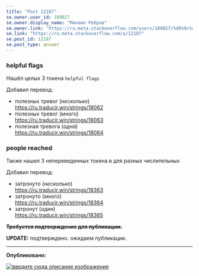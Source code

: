 ```yaml
---
title: "Post 12187"
se.owner.user_id: 189027
se.owner.display_name: "Михаил Ребров"
se.owner.link: "https://ru.meta.stackoverflow.com/users/189027/%d0%9c%d0%b8%d1%85%d0%b0%d0%b8%d0%bb-%d0%a0%d0%b5%d0%b1%d1%80%d0%be%d0%b2"
se.link: "https://ru.meta.stackoverflow.com/a/12187"
se.post_id: 12187
se.post_type: answer
---
```

<h3>helpful flags</h3>
<p>Нашёл целых 3 токена <code>helpful flags</code><br/></p>
<p>Добавил перевод:<br/></p>
<ul>
<li>полезных тревог (<em>несколько</em>)<br/>
<a href="https://ru.traducir.win/strings/18062" rel="nofollow noreferrer">https://ru.traducir.win/strings/18062</a></li>
<li>полезных тревог (<em>много</em>)<br/>
<a href="https://ru.traducir.win/strings/18063" rel="nofollow noreferrer">https://ru.traducir.win/strings/18063</a></li>
<li>полезная тревога (<em>одна</em>)<br/>
<a href="https://ru.traducir.win/strings/18064" rel="nofollow noreferrer">https://ru.traducir.win/strings/18064</a></li>
</ul>
<h3>people reached</h3>
<p>Также нашел 3 непереведенных токена в для разных числительных</p>
<p>Добавил перевод:<br/></p>
<ul>
<li>затронуто (<em>несколько</em>)<br/>
<a href="https://ru.traducir.win/strings/18363" rel="nofollow noreferrer">https://ru.traducir.win/strings/18363</a></li>
<li>затронуто (<em>много</em>)<br/>
<a href="https://ru.traducir.win/strings/18364" rel="nofollow noreferrer">https://ru.traducir.win/strings/18364</a></li>
<li>затронут (<em>один</em>)<br/>
<a href="https://ru.traducir.win/strings/18365" rel="nofollow noreferrer">https://ru.traducir.win/strings/18365</a></li>
</ul>
<p><strike><strong>Требуется подтверждение для публикации.</strong></strike></p>
<p><strong>UPDATE:</strong> подтверждено. ожидаем публикации.</p>
<hr />
<p><strong>Опубликовано:</strong></p>
<p><a href="https://i.stack.imgur.com/G69py.png" rel="nofollow noreferrer"><img src="https://i.stack.imgur.com/G69py.png" alt="введите сюда описание изображения" /></a></p>
